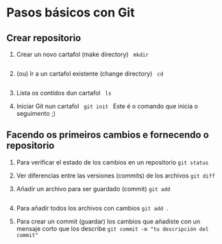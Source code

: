 # Pasos básicos con Git

## Crear repositorio
1. Crear un novo cartafol (make directory)
<code> mkdir <NOMBEDACARPETA> </code>

2. (ou) Ir a un cartafol existente (change directory)
<code> cd <NOMBEDACARPETA> </code>

3. Lista os contidos dun cartafol
<code> ls </code>

4. Iniciar Git nun cartafol
<code> git init </code>
Este é o comando que inicia o seguimento ;)

## Facendo os primeiros cambios e fornecendo o repositorio
1. Para verificar el estado de los cambios en un repositorio
<code>git status </code>

2. Ver diferencias entre las versiones (commits) de los archivos
<code>git diff </code>

3. Añadir un archivo para ser guardado (commit)
<code>git add <NOMBREDELARCHIVO> </code>

4. Para añadir todos los archivos con cambios
<code>git add . </code>

5. Para crear un commit (guardar) los cambios que añadiste con un mensaje corto que los describe
<code>git commit -m "tu descripción del commit" </code>

